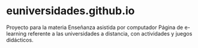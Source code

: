 # euniversidades.github.io
Proyecto para la materia Enseñanza asistida por computador
Página de e-learning referente a las universidades a distancia, con actividades y juegos didácticos.
